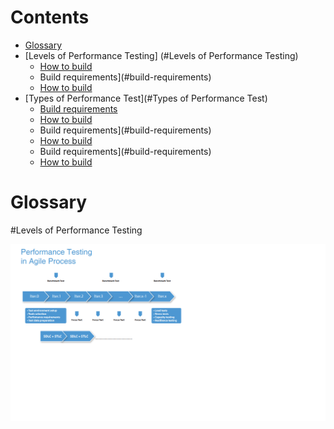 # Contents

- [Glossary](#glossary)
- [Levels of Performance Testing] (#Levels of Performance Testing)
  - [How to build](#how-to-build)
  - Build requirements](#build-requirements)
  - [How to build](#how-to-build)
- [Types of Performance Test](#Types of Performance Test)
  - [Build requirements](#build-requirements)
  - [How to build](#how-to-build)
  - Build requirements](#build-requirements)
  - [How to build](#how-to-build)
  - Build requirements](#build-requirements)
  - [How to build](#how-to-build)

# Glossary
#Levels of Performance Testing

![PT process in Agile](Agile_PT.PNG.png)
